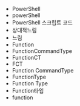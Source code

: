 - PowerShell
- powerShell
- PowerShell 스크립트 코드
- 상대적느림
- 느림
- Function
- FunctionCommandType
- FunctionCT
- FCT
- Function CommandType
- FunctionType
- Function Type
- Function타입
- function